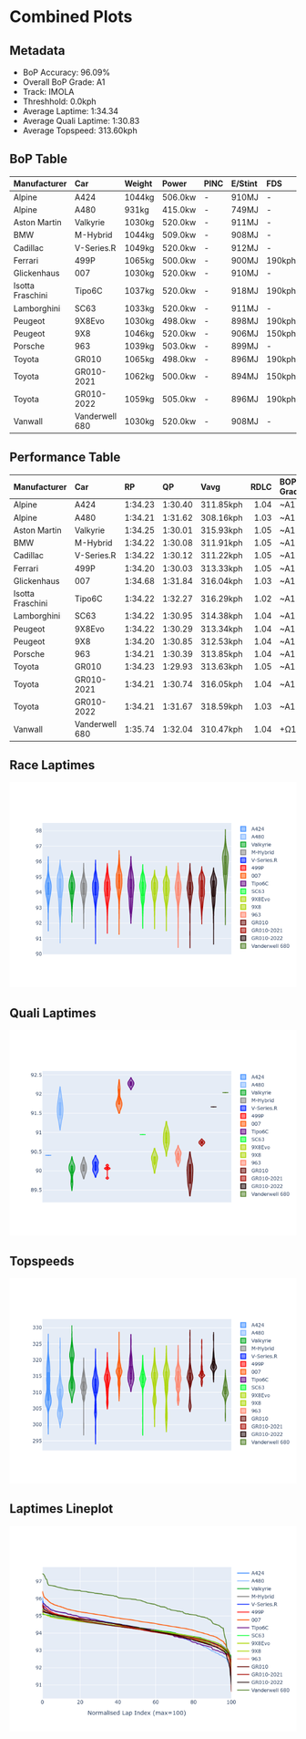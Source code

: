 # Combined Plots

## Metadata

- BoP Accuracy: 96.09%
- Overall BoP Grade: A1
- Track: IMOLA
- Threshhold: 0.0kph
- Average Laptime: 1:34.34
- Average Quali Laptime: 1:30.83
- Average Topspeed: 313.60kph

## BoP Table
| Manufacturer     | Car            | Weight   | Power   | PINC   | E/Stint   | FDS    | RDP    | QDP    | TDP    |
|:-----------------|:---------------|:---------|:--------|:-------|:----------|:-------|:-------|:-------|:-------|
| Alpine           | A424           | 1044kg   | 506.0kw | -      | 910MJ     | -      | 51.64% | 59.31% | 26.80% |
| Alpine           | A480           | 931kg    | 415.0kw | -      | 749MJ     | -      | 53.05% | 74.07% | 48.97% |
| Aston Martin     | Valkyrie       | 1030kg   | 520.0kw | -      | 911MJ     | -      | 53.50% | 53.33% | 21.51% |
| BMW              | M-Hybrid       | 1044kg   | 509.0kw | -      | 908MJ     | -      | 52.89% | 56.22% | 33.41% |
| Cadillac         | V-Series.R     | 1049kg   | 520.0kw | -      | 912MJ     | -      | 48.63% | 60.80% | 19.01% |
| Ferrari          | 499P           | 1065kg   | 500.0kw | -      | 900MJ     | 190kph | 51.38% | 44.98% | 9.83%  |
| Glickenhaus      | 007            | 1030kg   | 520.0kw | -      | 910MJ     | -      | 46.15% | 49.30% | 41.45% |
| Isotta Fraschini | Tipo6C         | 1037kg   | 520.0kw | -      | 918MJ     | 190kph | 43.95% | 47.22% | 31.53% |
| Lamborghini      | SC63           | 1033kg   | 520.0kw | -      | 911MJ     | -      | 48.33% | 60.95% | 28.65% |
| Peugeot          | 9X8Evo         | 1030kg   | 498.0kw | -      | 898MJ     | 190kph | 48.87% | 52.78% | 15.41% |
| Peugeot          | 9X8            | 1046kg   | 520.0kw | -      | 906MJ     | 150kph | 54.54% | 58.39% | 9.69%  |
| Porsche          | 963            | 1039kg   | 503.0kw | -      | 899MJ     | -      | 50.70% | 44.30% | 29.51% |
| Toyota           | GR010          | 1065kg   | 498.0kw | -      | 896MJ     | 190kph | 51.09% | 52.71% | 11.46% |
| Toyota           | GR010-2021     | 1062kg   | 500.0kw | -      | 894MJ     | 150kph | 54.08% | 54.81% | 9.72%  |
| Toyota           | GR010-2022     | 1059kg   | 505.0kw | -      | 896MJ     | 190kph | 53.45% | 68.83% | 9.58%  |
| Vanwall          | Vanderwell 680 | 1030kg   | 520.0kw | -      | 908MJ     | -      | 49.68% | 60.93% | 34.43% |

## Performance Table
| Manufacturer     | Car            | RP      | QP      | Vavg      |   RDLC | BOP-Grade   | Match   |
|:-----------------|:---------------|:--------|:--------|:----------|-------:|:------------|:--------|
| Alpine           | A424           | 1:34.23 | 1:30.40 | 311.85kph |   1.04 | ~A1         | 99.36%  |
| Alpine           | A480           | 1:34.21 | 1:31.62 | 308.16kph |   1.03 | ~A1         | 99.73%  |
| Aston Martin     | Valkyrie       | 1:34.25 | 1:30.01 | 315.93kph |   1.05 | ~A1         | 100.00% |
| BMW              | M-Hybrid       | 1:34.22 | 1:30.08 | 311.91kph |   1.05 | ~A1         | 100.00% |
| Cadillac         | V-Series.R     | 1:34.22 | 1:30.12 | 311.22kph |   1.05 | ~A1         | 99.79%  |
| Ferrari          | 499P           | 1:34.20 | 1:30.03 | 313.33kph |   1.05 | ~A1         | 99.98%  |
| Glickenhaus      | 007            | 1:34.68 | 1:31.84 | 316.04kph |   1.03 | ~A1         | 95.34%  |
| Isotta Fraschini | Tipo6C         | 1:34.22 | 1:32.27 | 316.29kph |   1.02 | ~A1         | 100.00% |
| Lamborghini      | SC63           | 1:34.22 | 1:30.95 | 314.38kph |   1.04 | ~A1         | 100.00% |
| Peugeot          | 9X8Evo         | 1:34.22 | 1:30.29 | 313.34kph |   1.04 | ~A1         | 100.00% |
| Peugeot          | 9X8            | 1:34.20 | 1:30.85 | 312.53kph |   1.04 | ~A1         | 100.00% |
| Porsche          | 963            | 1:34.21 | 1:30.39 | 313.85kph |   1.04 | ~A1         | 99.85%  |
| Toyota           | GR010          | 1:34.23 | 1:29.93 | 313.63kph |   1.05 | ~A1         | 99.79%  |
| Toyota           | GR010-2021     | 1:34.21 | 1:30.74 | 316.05kph |   1.04 | ~A1         | 100.00% |
| Toyota           | GR010-2022     | 1:34.21 | 1:31.67 | 318.59kph |   1.03 | ~A1         | 99.49%  |
| Vanwall          | Vanderwell 680 | 1:35.74 | 1:32.04 | 310.47kph |   1.04 | +Ω1         | 44.08%  |

## Race Laptimes
![Race Laptimes](images/race_violin.png)

## Quali Laptimes
![Quali Laptimes](images/quali_violin.png)

## Topspeeds
![Topspeeds](images/topspeed_violin.png)

## Laptimes Lineplot
![Laptimes Lineplot](images/laptime_line.png)

